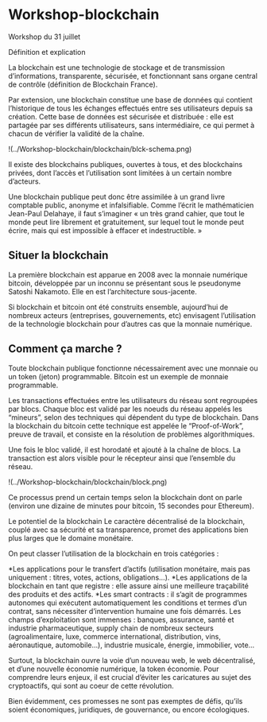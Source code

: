 # Workshop-blockchain
Workshop du 31 juillet

Définition et explication

La blockchain est une technologie de stockage et de transmission d’informations, transparente, sécurisée, et fonctionnant sans organe central de contrôle (définition de Blockchain France).

Par extension, une blockchain constitue une base de données qui contient l’historique de tous les échanges effectués entre ses utilisateurs depuis sa création. Cette base de données est sécurisée et distribuée : elle est partagée par ses différents utilisateurs, sans intermédiaire, ce qui permet à chacun de vérifier la validité de la chaîne.

!(../Workshop-blockchain/blockchain/blck-schema.png)

Il existe des blockchains publiques, ouvertes à tous, et des blockchains privées, dont l’accès et l’utilisation sont limitées à un certain nombre d’acteurs.

Une blockchain publique peut donc être assimilée à un grand livre comptable public, anonyme et infalsifiable. Comme l’écrit le mathématicien Jean-Paul Delahaye, il faut s’imaginer « un très grand cahier, que tout le monde peut lire librement et gratuitement, sur lequel tout le monde peut écrire, mais qui est impossible à effacer et indestructible. »

## Situer la blockchain

La première blockchain est apparue en 2008 avec la monnaie numérique bitcoin, développée par un inconnu se présentant sous le pseudonyme Satoshi Nakamoto. Elle en est l’architecture sous-jacente.

Si blockchain et bitcoin ont été construits ensemble, aujourd’hui de nombreux acteurs (entreprises, gouvernements, etc) envisagent l’utilisation de la technologie blockchain pour d’autres cas que la monnaie numérique.

## Comment ça marche ?

Toute blockchain publique fonctionne nécessairement avec une monnaie ou un token (jeton) programmable. Bitcoin est un exemple de monnaie programmable.

Les transactions effectuées entre les utilisateurs du réseau sont regroupées par blocs. Chaque bloc est validé par les noeuds du réseau appelés les “mineurs”, selon des techniques qui dépendent du type de blockchain. Dans la blockchain du bitcoin cette technique est appelée le “Proof-of-Work”, preuve de travail, et consiste en la résolution de problèmes algorithmiques.

Une fois le bloc validé, il est horodaté et ajouté à la chaîne de blocs. La transaction est alors visible pour le récepteur ainsi que l’ensemble du réseau.

!(../Workshop-blockchain/blockchain/block.png)

Ce processus prend un certain temps selon la blockchain dont on parle (environ une dizaine de minutes pour bitcoin, 15 secondes pour Ethereum).

Le potentiel de la blockchain
Le caractère décentralisé de la blockchain, couplé avec sa sécurité et sa transparence, promet des applications bien plus larges que le domaine monétaire.

On peut classer l’utilisation de la blockchain en trois catégories :

*Les applications pour le transfert d’actifs (utilisation monétaire, mais pas uniquement : titres, votes, actions, obligations…).
*Les applications de la blockchain en tant que registre : elle assure ainsi une meilleure traçabilité des produits et des actifs.
*Les smart contracts : il s’agit de programmes autonomes qui exécutent automatiquement les conditions et termes d’un contrat, sans nécessiter d’intervention humaine une fois démarrés.
Les champs d’exploitation sont immenses : banques, assurance, santé et industrie pharmaceutique, supply chain de nombreux secteurs (agroalimentaire, luxe, commerce international, distribution, vins, aéronautique, automobile…), industrie musicale, énergie, immobilier, vote…

Surtout, la blockchain ouvre la voie d’un nouveau web, le web décentralisé, et d’une nouvelle économie numérique, la token économie. Pour comprendre leurs enjeux, il est crucial d’éviter les caricatures au sujet des cryptoactifs, qui sont au coeur de cette révolution.

Bien évidemment, ces promesses ne sont pas exemptes de défis, qu’ils soient économiques, juridiques, de gouvernance, ou encore écologiques.
